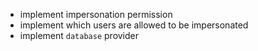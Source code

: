 - implement impersonation permission
- implement which users are allowed to be impersonated
- implement `database` provider
